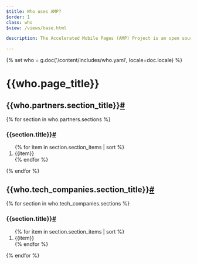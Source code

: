 ```yaml
---
$title: Who uses AMP?
$order: 1
class: who
$view: /views/base.html

description: The Accelerated Mobile Pages (AMP) Project is an open source initiative that makes it easy for publishers to create mobile-friendly content once and have it load instantly everywhere. – Accelerated Mobile Pages Project

---
```

{% set who = g.doc('/content/includes/who.yaml', locale=doc.locale) %}

<div class="container">
  <div>
    <h1>{{who.page_title}}</h1>
  </div>

  <div class="who__section">
    <h2 id="{{who.partners.section_title|slug}}">{{who.partners.section_title}}<a href="#{{who.partners.section_title|slug}}">#</a></h2>
    {% for section in who.partners.sections %}
    <div>
      <h3 id="{{section.title|slug}}">{{section.title}}<a href="#{{section.title|slug}}">#</a></h3>
      <ol class="items">
        {% for item in section.section_items | sort %}
          <li class="item">{{item}}</li>
        {% endfor %}
      </ol>
    </div>
    {% endfor %}
  </div>

  <div>
    <h2 id="{{who.tech_companies.section_title|slug}}">{{who.tech_companies.section_title}}<a href="#{{who.tech_companies.section_title|slug}}">#</a></h2>
    {% for section in who.tech_companies.sections %}
    <div>
      <h3 id="{{section.title|slug}}">{{section.title}}<a href="#{{section.title|slug}}">#</a></h3>
      <ol class="items">
        {% for item in section.section_items | sort %}
          <li class="item">{{item}}</li>
        {% endfor %}
      </ol>
    </div>
    {% endfor %}
  </div>
</div>


